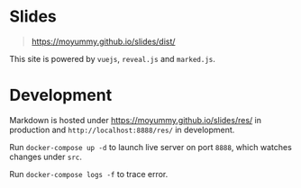 # Slides

> https://moyummy.github.io/slides/dist/

This site is powered by `vuejs`, `reveal.js` and `marked.js`.

# Development

Markdown is hosted under https://moyummy.github.io/slides/res/ in production and `http://localhost:8888/res/` in development.

Run `docker-compose up -d` to launch live server on port `8888`, which watches changes under `src`.

Run `docker-compose logs -f` to trace error.
